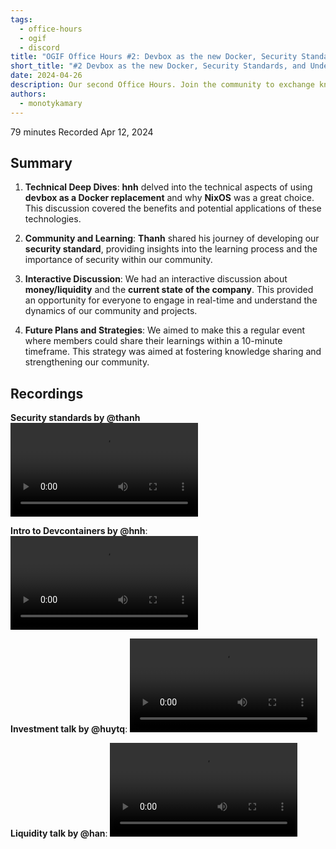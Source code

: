 ```yaml
---
tags:
  - office-hours
  - ogif
  - discord
title: "OGIF Office Hours #2: Devbox as the new Docker, Security Standards, and Understanding Liquidity"
short_title: "#2 Devbox as the new Docker, Security Standards, and Understanding Liquidity"
date: 2024-04-26
description: Our second Office Hours. Join the community to exchange knowledge and insights on diverse topics, including Docker alternatives with Nix, security practices and origin stories of our standards, financial discussions on liquidity, company updates, and icy draws.
authors:
  - monotykamary
---
```


79 minutes
Recorded Apr 12, 2024

## Summary

1. **Technical Deep Dives**: **hnh** delved into the technical aspects of using **devbox as a Docker replacement** and why **NixOS** was a great choice. This discussion covered the benefits and potential applications of these technologies.

2. **Community and Learning**: **Thanh** shared his journey of developing our **security standard**, providing insights into the learning process and the importance of security within our community.

3. **Interactive Discussion**: We had an interactive discussion about **money/liquidity** and the **current state of the company**. This provided an opportunity for everyone to engage in real-time and understand the dynamics of our community and projects.

4. **Future Plans and Strategies**: We aimed to make this a regular event where members could share their learnings within a 10-minute timeframe. This strategy was aimed at fostering knowledge sharing and strengthening our community.

## Recordings

**Security standards by @thanh**
![](assets/2-ogif-office-hours-0412_0412-1_compressed.mp4)

**Intro to Devcontainers by @hnh**:
![](assets/2-ogif-office-hours-0412_0412-2_compressed.mp4)

**Investment talk by @huytq**:
![](assets/2-ogif-office-hours-0412_0412-3_compressed.mp4)

**Liquidity talk by @han**:
![](assets/2-ogif-office-hours-0412_0412-4_compressed.mp4)
